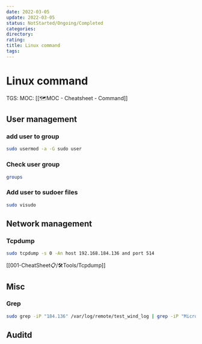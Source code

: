 ```yaml
---
date: 2022-03-05
update: 2022-03-05
status: NotStarted/Ongoing/Completed
categories:
directory: 
rating: 
title: Linux command
tags: 
---
```

# Linux command
TGS: 
MOC: [[🗺MOC - Cheatsheet - Command]]



## User management

### add user to group
```bash
sudo usermod -a -G sudo user
```

### Check user group
```bash
groups
```

### Add user to sudoer files
```bash
sudo visudo
```


## Network management

### Tcpdump
```bash
sudo tcpdump -s 0 -An host 192.168.184.136 and port 514
```

[[001-CheatSheet📋/🛠Tools/Tcpdump]]

## Misc

### Grep

```bash
sudo grep -iP "184.136" /var/log/remote/test_wind_log | grep -iP "Microsoft-Windows-Sysmon" | grep -iP "Feb 10"
```


## Auditd